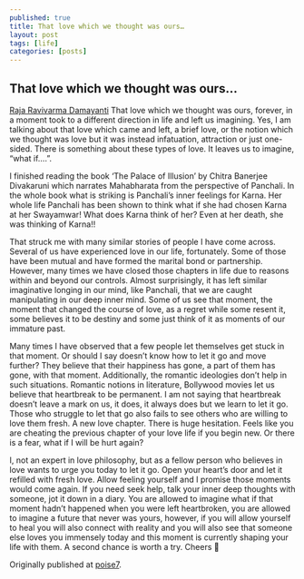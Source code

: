 ```yaml
---
published: true
title: That love which we thought was ours…
layout: post
tags: [life]
categories: [posts]
---
```


## That love which we thought was ours…

[Raja Ravivarma Damayanti](https://raw.githubusercontent.com/dhakkada/dhakkada.github.io/master/images/Ravivarma-milkmaid.jpg)<!-- .element style="border: 0; height: 20px; align: left; padding=10px" --> That love which we thought was ours, forever, in a moment took to a different direction in life and left us imagining. Yes, I am talking about that love which came and left, a brief love, or the notion which we thought was love but it was instead infatuation, attraction or just one-sided. There is something about these types of love. It leaves us to imagine, “what if….”.

I finished reading the book ‘The Palace of Illusion’ by Chitra Banerjee Divakaruni which narrates Mahabharata from the perspective of Panchali. In the whole book what is striking is Panchali’s inner feelings for Karna. Her whole life Panchali has been shown to think what if she had chosen Karna at her Swayamwar! What does Karna think of her? Even at her death, she was thinking of Karna!!

That struck me with many similar stories of people I have come across. Several of us have experienced love in our life, fortunately. Some of those have been mutual and have formed the marital bond or partnership. However, many times we have closed those chapters in life due to reasons within and beyond our controls. Almost surprisingly, it has left similar imaginative longing in our mind, like Panchali, that we are caught manipulating in our deep inner mind. Some of us see that moment, the moment that changed the course of love, as a regret while some resent it, some believes it to be destiny and some just think of it as moments of our immature past.

Many times I have observed that a few people let themselves get stuck in that moment. Or should I say doesn’t know how to let it go and move further? They believe that their happiness has gone, a part of them has gone, with that moment. Additionally, the romantic ideologies don’t help in such situations. Romantic notions in literature, Bollywood movies let us believe that heartbreak to be permanent. I am not saying that heartbreak doesn’t leave a mark on us, it does, it always does but we learn to let it go. Those who struggle to let that go also fails to see others who are willing to love them fresh. A new love chapter. There is huge hesitation. Feels like you are cheating the previous chapter of your love life if you begin new. Or there is a fear, what if I will be hurt again?

I, not an expert in love philosophy, but as a fellow person who believes in love wants to urge you today to let it go. Open your heart’s door and let it refilled with fresh love. Allow feeling yourself and I promise those moments would come again. If you need seek help, talk your inner deep thoughts with someone, jot it down in a diary. You are allowed to imagine what if that moment hadn’t happened when you were left heartbroken, you are allowed to imagine a future that never was yours, however, if you will allow yourself to heal you will also connect with reality and you will also see that someone else loves you immensely today and this moment is currently shaping your life with them. A second chance is worth a try. Cheers 🙂

Originally published at [poise7](http://blog.poise7.com/that-love-which-we-thought-was-ours/).
